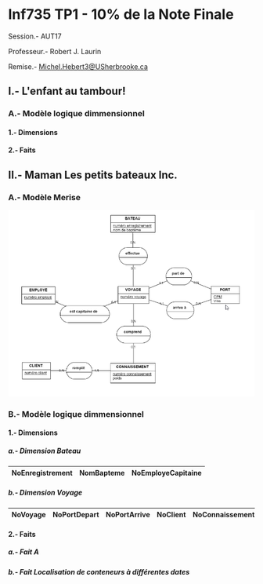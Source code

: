 # Inf735 TP1 - 10% de la Note Finale

Session.- AUT17

Professeur.- Robert J. Laurin

Remise.- Michel.Hebert3@USherbrooke.ca

## I.- L'enfant au tambour!

### A.- Modèle logique dimmensionnel

#### 1.- Dimensions

#### 2.- Faits

## II.- Maman Les petits bateaux Inc.

### A.- Modèle Merise

![IMG_Inf735-Tp01_Ex2_merise.png](Inf735-Tp01_Ex2_merise.png "Inf735-Tp01_Ex2_merise.png")

### B.- Modèle logique dimmensionnel

#### 1.- Dimensions

##### a.- Dimension Bateau

NoEnregistrement | NomBapteme | NoEmployeCapitaine
---------|----------|----------

##### b.- Dimension Voyage

NoVoyage | NoPortDepart | NoPortArrive | NoClient | NoConnaissement
---------|----------|----------|----------|----------

#### 2.- Faits

##### a.- Fait A

##### b.- Fait Localisation de conteneurs à différentes dates

